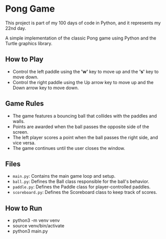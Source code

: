 # Pong Game

This project is part of my 100 days of code in Python, and it represents my 22nd day.

A simple implementation of the classic Pong game using Python and the Turtle graphics library.

## How to Play

- Control the left paddle using the **'w'** key to move up and the **'s'** key to move down.
- Control the right paddle using the Up arrow key to move up and the Down arrow key to move down.

## Game Rules

- The game features a bouncing ball that collides with the paddles and walls.
- Points are awarded when the ball passes the opposite side of the screen.
- The left player scores a point when the ball passes the right side, and vice versa.
- The game continues until the user closes the window.

## Files

- `main.py`: Contains the main game loop and setup.
- `ball.py`: Defines the Ball class responsible for the ball's behavior.
- `paddle.py`: Defines the Paddle class for player-controlled paddles.
- `scoreboard.py`: Defines the Scoreboard class to keep track of scores.

## How to Run

- python3 -m venv venv
- source venv/bin/activate
- python3 main.py
